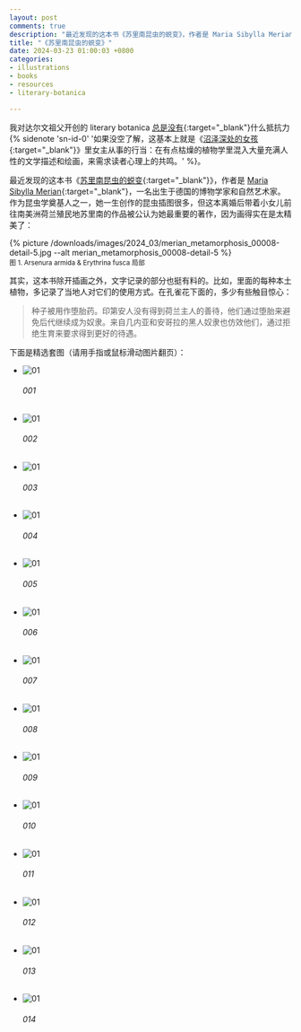 ```yaml
---
layout: post
comments: true
description: "最近发现的这本书《苏里南昆虫的蜕变》，作者是 Maria Sibylla Merian，一名出生于德国的博物学家和自然艺术家。作为昆虫学奠基人之一，她一生创作的昆虫插图很多，但这本离婚后带着小女儿前往南美洲荷兰殖民地苏里南的作品被公认为她最重要的著作，因为画得实在是太精美了..."
title: "《苏里南昆虫的蜕变》"
date: 2024-03-23 01:00:03 +0800
categories: 
- illustrations
- books
- resources
- literary-botanica

---
```


我对达尔文祖父开创的 literary botanica [总是没有](/2020/02/books-by-hey/){:target="_blank"}什么抵抗力{% sidenote 'sn-id-0' '如果没空了解，这基本上就是《[沼泽深处的女孩](https://movie.douban.com/subject/35230876/){:target="_blank"}》里女主从事的行当：在有点枯燥的植物学里混入大量充满人性的文学描述和绘画，来需求读者心理上的共鸣。' %}。

最近发现的这本书《[苏里南昆虫的蜕变](https://www.rct.uk/collection/1085787/metamorphosis-insectorum-surinamensium){:target="_blank"}》，作者是 [Maria Sibylla Merian](https://www.britishmuseum.org/collection/animals/maria-sibylla-merian-pioneering-artist-flora-and-fauna){:target="_blank"}，一名出生于德国的博物学家和自然艺术家。作为昆虫学奠基人之一，她一生创作的昆虫插图很多，但这本离婚后带着小女儿前往南美洲荷兰殖民地苏里南的作品被公认为她最重要的著作，因为画得实在是太精美了：

{% picture /downloads/images/2024_03/merian_metamorphosis_00008-detail-5.jpg --alt merian_metamorphosis_00008-detail-5 %}\
<small>图 1. Arsenura armida & Erythrina fusca 局部</small>

其实，这本书除开插画之外，文字记录的部分也挺有料的。比如，里面的每种本土植物，多记录了当地人对它们的使用方式。在孔雀花下面的，多少有些触目惊心：

> 种子被用作堕胎药。印第安人没有得到荷兰主人的善待，他们通过堕胎来避免后代继续成为奴隶。来自几内亚和安哥拉的黑人奴隶也仿效他们，通过拒绝生育来要求得到更好的待遇。

下面是精选套图（请用手指或鼠标滑动图片翻页）：

<link rel="stylesheet" type="text/css" href="{{ site.static_base }}/downloads/static/css/elasticstack_slider.css" />

<div class="slider-container">
    <ul id="elasticstack" class="elasticstack">
        <li><img src="{{ site.static_base }}/downloads/images/2024_03/merian_metamorphosis_00001.jpg" alt="01"/><h6>001</h6></li>
        <li><img src="{{ site.static_base }}/downloads/images/2024_03/merian_metamorphosis_00002.jpg" alt="01"/><h6>002</h6></li>
        <li><img src="{{ site.static_base }}/downloads/images/2024_03/merian_metamorphosis_00003.jpg" alt="01"/><h6>003</h6></li>
        <li><img src="{{ site.static_base }}/downloads/images/2024_03/merian_metamorphosis_00004.jpg" alt="01"/><h6>004</h6></li>
        <li><img src="{{ site.static_base }}/downloads/images/2024_03/merian_metamorphosis_00005.jpg" alt="01"/><h6>005</h6></li>
        <li><img src="{{ site.static_base }}/downloads/images/2024_03/merian_metamorphosis_00006.jpg" alt="01"/><h6>006</h6></li>
        <li><img src="{{ site.static_base }}/downloads/images/2024_03/merian_metamorphosis_00007.jpg" alt="01"/><h6>007</h6></li>
        <li><img src="{{ site.static_base }}/downloads/images/2024_03/merian_metamorphosis_00008.jpg" alt="01"/><h6>008</h6></li>
        <li><img src="{{ site.static_base }}/downloads/images/2024_03/merian_metamorphosis_00009.jpg" alt="01"/><h6>009</h6></li>
        <li><img src="{{ site.static_base }}/downloads/images/2024_03/merian_metamorphosis_00010.jpg" alt="01"/><h6>010</h6></li>
        <li><img src="{{ site.static_base }}/downloads/images/2024_03/merian_metamorphosis_00011.jpg" alt="01"/><h6>011</h6></li>
        <li><img src="{{ site.static_base }}/downloads/images/2024_03/merian_metamorphosis_00012.jpg" alt="01"/><h6>012</h6></li>
        <li><img src="{{ site.static_base }}/downloads/images/2024_03/merian_metamorphosis_00013.jpg" alt="01"/><h6>013</h6></li>
        <li><img src="{{ site.static_base }}/downloads/images/2024_03/merian_metamorphosis_00014.jpg" alt="01"/><h6>014</h6></li>
    </ul>
</div>

<script src="{{ site.static_base }}/downloads/static/js/draggabilly.pkgd.min.js"></script>
<script src="{{ site.static_base }}/downloads/static/js/modernizr.custom.js"></script>
<script src="{{ site.static_base }}/downloads/static/js/elastiStack.js"></script>
<script>
    new ElastiStack( document.getElementById( 'elasticstack' ) );
</script>
